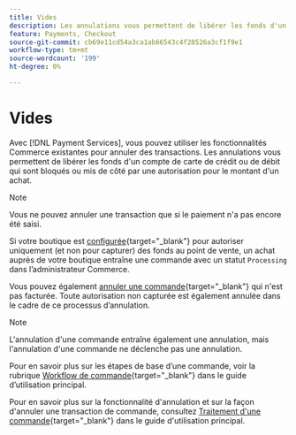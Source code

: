 ```yaml
---
title: Vides
description: Les annulations vous permettent de libérer les fonds d'un compte de carte de crédit ou de débit qui sont bloqués ou mis de côté par une autorisation pour le montant d'un achat.
feature: Payments, Checkout
source-git-commit: cb69e11cd54a3ca1ab66543c4f28526a3cf1f9e1
workflow-type: tm+mt
source-wordcount: '199'
ht-degree: 0%

---
```


# Vides

Avec [!DNL Payment Services], vous pouvez utiliser les fonctionnalités Commerce existantes pour annuler des transactions. Les annulations vous permettent de libérer les fonds d&#39;un compte de carte de crédit ou de débit qui sont bloqués ou mis de côté par une autorisation pour le montant d&#39;un achat.

>[!NOTE]
>
>Vous ne pouvez annuler une transaction que si le paiement n&#39;a pas encore été saisi.

Si votre boutique est [configurée](https://experienceleague.adobe.com/fr/docs/commerce-admin/config/sales/payment-methods/payment-methods#payment-actions){target="_blank"} pour autoriser uniquement (et non pour capturer) des fonds au point de vente, un achat auprès de votre boutique entraîne une commande avec un statut `Processing` dans l’administrateur Commerce.

Vous pouvez également [annuler une commande](https://experienceleague.adobe.com/fr/docs/commerce-admin/stores-sales/point-of-purchase/assist/customer-account-create-order){target="_blank"} qui n&#39;est pas facturée. Toute autorisation non capturée est également annulée dans le cadre de ce processus d’annulation.

>[!NOTE]
>
>L&#39;annulation d&#39;une commande entraîne également une annulation, mais l&#39;annulation d&#39;une commande ne déclenche pas une annulation.

Pour en savoir plus sur les étapes de base d’une commande, voir la rubrique [Workflow de commande](https://experienceleague.adobe.com/fr/docs/commerce-admin/stores-sales/order-management/orders/order-processing){target="_blank"} dans le guide d’utilisation principal.

Pour en savoir plus sur la fonctionnalité d&#39;annulation et sur la façon d&#39;annuler une transaction de commande, consultez [Traitement d&#39;une commande](https://experienceleague.adobe.com/fr/docs/commerce-admin/stores-sales/order-management/orders/order-processing#process-an-order){target="_blank"} dans le guide d&#39;utilisation principal.

